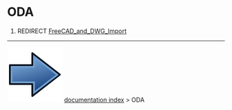 # ODA
1.  REDIRECT [FreeCAD_and_DWG_Import](FreeCAD_and_DWG_Import.md)



---
![](images/Button_right.svg) [documentation index](../README.md) > ODA
